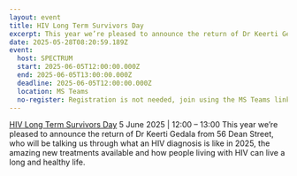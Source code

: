 ```yaml
---
layout: event
title: HIV Long Term Survivors Day
excerpt: This year we’re pleased to announce the return of Dr Keerti Gedala.
date: 2025-05-28T08:20:59.189Z
event:
  host: SPECTRUM
  start: 2025-06-05T12:00:00.000Z
  end: 2025-06-05T13:00:00.000Z
  deadline: 2025-06-05T12:00:00.000Z
  location: MS Teams
  no-register: Registration is not needed, join using the MS Teams link below
---
```

[HIV Long Term Survivors Day](https://events.teams.microsoft.com/event/e7d97e99-0a74-42c6-9cce-1c2bcfec2b0c@f24d93ec-b291-4192-a08a-f182245945c2)
5 June 2025 | 12:00 – 13:00
This year we’re pleased to announce the return of Dr Keerti Gedala from 56 Dean Street, who will be talking us through what an HIV diagnosis is like in 2025, the amazing new treatments available and how people living with HIV can live a long and healthy life.